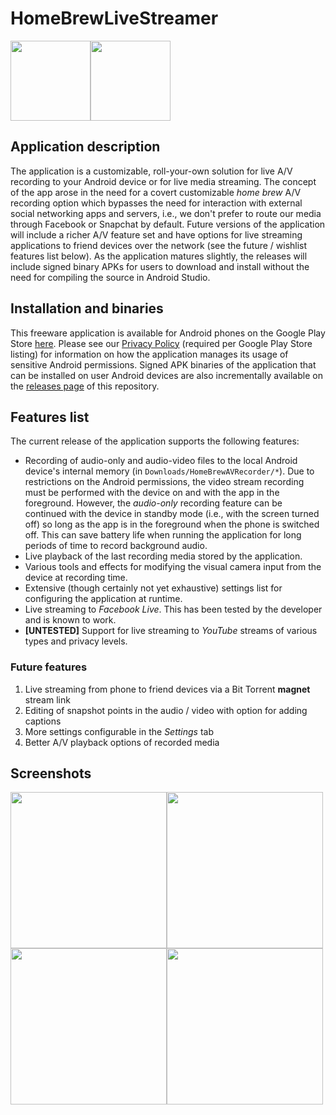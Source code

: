 # HomeBrewLiveStreamer

<img src="https://github.com/maxieds/HomeBrewLiveStreamer/blob/master/app/src/main/res/drawable/streaminglogo128.png" width="128" /><img src="https://github.com/maxieds/HomeBrewLiveStreamer/blob/master/app/src/main/res/drawable/streaminglogo32.png" width="128" />

## Application description

The application is a customizable, roll-your-own solution for live A/V recording to your 
Android device or for live media streaming. The concept of the app arose in the need for a 
covert customizable *home brew* A/V recording option which bypasses the need for interaction 
with external social networking apps and servers, i.e., we don't prefer to route our media through 
Facebook or Snapchat by default. Future versions of the application will include a richer A/V 
feature set and have options for live streaming applications to friend devices over the network 
(see the future / wishlist features list below). As the application matures slightly, the 
releases will include signed binary APKs for users to download and install without the need for 
compiling the source in Android Studio. 

## Installation and binaries

This freeware application is available for Android phones on the Google Play Store [here](https://play.google.com/store/apps/details?id=com.maxieds.codenamepumpkinsconcert). 
Please see our [Privacy Policy](https://github.com/maxieds/HomeBrewLiveStreamer/wiki/PrivacyPolicy) (required per Google Play Store listing) for information on how the application manages its usage of sensitive Android permissions. Signed APK binaries of the 
application that can be installed on user Android devices are also incrementally available on the [releases page](https://github.com/maxieds/HomeBrewLiveStreamer/releases/latest) of this repository.

## Features list

The current release of the application supports the following features:

* Recording of audio-only and audio-video files to the local Android device's internal memory (in ``Downloads/HomeBrewAVRecorder/*``). Due to restrictions on the Android permissions, the video stream recording must be performed with the device on and with the app in the foreground. However, the *audio-only* recording feature can be continued with the device in standby mode (i.e., with the screen turned off) so long as the app is in the foreground when the phone is switched off. This can save battery life when running the application for long periods of time to record background audio.
* Live playback of the last recording media stored by the application. 
* Various tools and effects for modifying the visual camera input from the device at recording time. 
* Extensive (though certainly not yet exhaustive) settings list for configuring the application at runtime. 
* Live streaming to *Facebook Live*. This has been tested by the developer and is known to work. 
* **[UNTESTED]** Support for live streaming to *YouTube* streams of various types and privacy levels. 

### Future features

1. Live streaming from phone to friend devices via a Bit Torrent **magnet** stream link
2. Editing of snapshot points in the audio / video with option for adding captions
3. More settings configurable in the *Settings* tab
4. Better A/V playback options of recorded media 

## Screenshots

<img src="https://github.com/maxieds/HomeBrewLiveStreamer/blob/master/screenshots/Screenshot_20180628-001510.png" width="250" /><img src="https://github.com/maxieds/HomeBrewLiveStreamer/blob/master/screenshots/Screenshot_20180628-001502.png" width="250" />
<img src="https://github.com/maxieds/HomeBrewLiveStreamer/blob/master/screenshots/Screenshot_20180703-002712.png" width="250" /><img src="https://github.com/maxieds/HomeBrewLiveStreamer/blob/master/screenshots/Screenshot_20180703-002729.png" width="250" />

